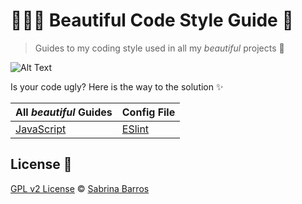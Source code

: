 # 👩🏻‍💻 Beautiful Code Style Guide 📔

> Guides to my coding style used in all my *beautiful* projects 💅

![Alt Text](https://dev-to-uploads.s3.amazonaws.com/uploads/articles/zc06wot6c2d2qyac0kch.gif)

Is your code ugly? Here is the way to the solution ✨

| All *beautiful* Guides | Config File |
| :--------------------- | :---------- |
| [JavaScript](./JavaScript/JSstyleGuide.md) | [ESlint](./JavaScript/.eslintrc.json) |

## License 📖

[GPL v2 License](https://github.com/SabrinaBarros/hiwari/blob/master/LICENSE.md) © [Sabrina Barros](https://github.com/SabrinaBarros)

